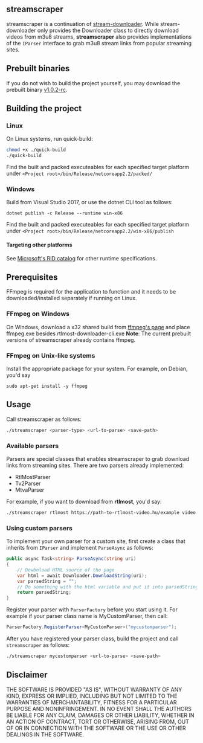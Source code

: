 ## streamscraper
streamscraper is a continuation of [stream-downloader](https://github.com/mihaly044/stream-downloader).
While stream-downloader only provides the Downloader class to directly download videos from m3u8 streams, **streamscraper** also provides  implementations of the ``IParser`` interface to grab m3u8 stream links from popular streaming sites.

## Prebuilt binaries
If you do not wish to build the project yourself, you may download the prebuilt binary [v1.0.2-rc](https://github.com/mihaly044/streamscraper/releases/tag/v1.0.2-rc).

## Building the project
### Linux
On Linux systems, run quick-build:
```bash
chmod +x ./quick-build
./quick-build
```
Find the built and packed executeables for each specified target platform under ``<Project root>/bin/Release/netcoreapp2.2/packed/``

### Windows
Build from Visual Studio 2017, or use the dotnet CLI tool as follows:
```
dotnet publish -c Release --runtime win-x86
```

Find the built and packed executeables for each specified target platform under ``<Project root>/bin/Release/netcoreapp2.2/win-x86/publish``

#### Targeting other platforms
See [Microsoft's RID catalog](https://docs.microsoft.com/en-us/dotnet/core/rid-catalog) for other runtime specifications.

## Prerequisites
FFmpeg is required for the application to function and it needs to be downloaded/installed separately if running on Linux.
### FFmpeg on Windows
On Windows, download a x32 shared build from [ffmpeg's page](https://ffmpeg.zeranoe.com/builds/) and place ffmpeg.exe besides rtlmost-downloader-cli.exe
**Note**: The current prebuilt versions of streamscraper already contains ffmpeg.
### FFmpeg on Unix-like systems
Install the appropriate package for your system. For example, on Debian, you'd say
```
sudo apt-get install -y ffmpeg
```

## Usage
Call streamscraper as follows:
```bash
./streamscraper <parser-type> <url-to-parse> <save-path>
```
### Available parsers
Parsers are special classes that enables streamscraper to grab download links from streaming sites. There are two parsers already implemented:

 - RtlMostParser
 - Tv2Parser
 - MtvaParser

For example, if you want to download from **rtlmost**, you'd say:
```bash
./streamscraper rtlmost https://path-to-rtlmost-video.hu/example video.mp4
```

### Using custom parsers
To implement your own parser for a custom site, first create a class that inherits from `IParser` and implement ``ParseAsync`` as follows:

```csharp
public async Task<string> ParseAsync(string uri)
{
    // Dowbnload HTML source of the page
    var html = await Downloader.DownloadString(uri);
    var parsedString = "";
    // Do something with the html variable and put it into parsedString
    return parsedString;
}

```

Register your parser with `ParserFactory` before you start using it. For example if your parser class name is MyCustomParser, then call:

```csharp
ParserFactory.RegisterParser<MyCustomParser>("mycustomparser");
```
After you have registered your parser class, build the project and call ``streamscraper`` as follows:
```bash
./streamscraper mycustomparser <url-to-parse> <save-path>
```

## Disclaimer
THE SOFTWARE IS PROVIDED "AS IS", WITHOUT WARRANTY OF ANY KIND,
EXPRESS OR IMPLIED, INCLUDING BUT NOT LIMITED TO THE WARRANTIES OF
MERCHANTABILITY, FITNESS FOR A PARTICULAR PURPOSE AND NONINFRINGEMENT.
IN NO EVENT SHALL THE AUTHORS BE LIABLE FOR ANY CLAIM, DAMAGES OR
OTHER LIABILITY, WHETHER IN AN ACTION OF CONTRACT, TORT OR OTHERWISE,
ARISING FROM, OUT OF OR IN CONNECTION WITH THE SOFTWARE OR THE USE OR
OTHER DEALINGS IN THE SOFTWARE.
